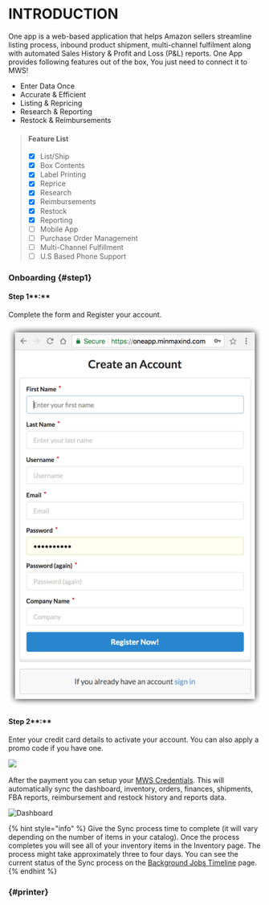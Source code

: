 # INTRODUCTION

One app is a web-based application that helps Amazon sellers streamline listing process, inbound product shipment, multi-channel fulfilment along with automated Sales History & Profit and Loss \(P&L\) reports. One App provides following features out of the box, You just need to connect it to MWS!

* Enter Data Once
* Accurate & Efficient
* Listing & Repricing
* Research & Reporting
* Restock & Reimbursements

> #### **Feature List**
>
> * [x] List/Ship
> * [x] Box Contents
> * [x] Label Printing
> * [x] Reprice
> * [x] Research
> * [x] Reimbursements
> * [x] Restock
> * [x] Reporting
> * [ ] Mobile App
> * [ ] Purchase Order Management
> * [ ] Multi-Channel Fulfillment
> * [ ] U.S Based Phone Support



### Onboarding {#step1}

#### Step 1**:**

Complete the form and Register your account.

![Signup Form](.gitbook/assets/signup%20%281%29.png)

#### Step 2**:**

Enter your credit card details to activate your account. You can also apply a promo code if you have one.

![](https://lh3.googleusercontent.com/-CenTovIVYIBzqJPTPrKOo2Xu8XjYRAS2WdVuOVA76pNSTjJqOTUSwjEsG7JSJ-S6CQqGEgnkhuH6PeWbNob8Q01S-Hkyik5UsTCZs4GZ37MnuIw7RYj3kAfK6hYN9PUADs2wlhV)

After the payment you can setup your [MWS Credentials](settings/mws-setup.md). This will automatically sync the dashboard, inventory, orders, finances, shipments, FBA reports, reimbursement and restock history and reports data.

![Dashboard](https://lh4.googleusercontent.com/slL04rX1OmAzSgITQSQCqrj2EIr5OO-09JeXFqi9CkKTN2vWiMN2TbNR26Ma-X0oHlK6XqJIEx3wmDYJ4pTy4krC7-RC84H7u8acjaH_MqO_CJnhNyXJ78Sp6O6LWlmMlQI2c1tq)

{% hint style="info" %}
Give the Sync process time to complete \(it will vary depending on the number of items in your catalog\). Once the process completes you will see all of your inventory items in the Inventory page. The process might take approximately three to four days. You can see the current status of the Sync process on the [Background Jobs Timeline](https://oneapp.minmaxind.com/background-tasks) page.
{% endhint %}

###  {#printer}



